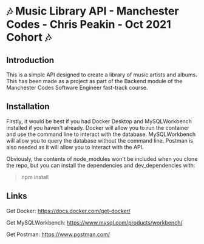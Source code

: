 # :notes: Music Library API - Manchester Codes - Chris Peakin - Oct 2021 Cohort :notes:

## Introduction

This is a simple API designed to create a library of music artists and albums. This has been made as a project as part of the Backend module of the Manchester Codes Software Engineer fast-track course.

## Installation

Firstly, it would be best if you had Docker Desktop and MySQLWorkbench installed if you haven't already. Docker will allow you to run the container and use the command line to interact with the database. MySQLWorkbench will allow you to query the database without the command line. Postman is also needed as it will allow you to interact with the API.

Obviously, the contents of node_modules won't be included when you clone the repo, but you can install the dependencies and dev_dependencies with:

> npm install

## Links

Get Docker: https://docs.docker.com/get-docker/

Get MySQLWorkbench: https://www.mysql.com/products/workbench/

Get Postman: https://www.postman.com/
